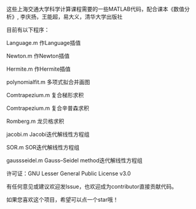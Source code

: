 这些上海交通大学科学计算课程需要的一些MATLAB代码，配合课本《数值分析》, 李庆扬，王能超，易大义，清华大学出版社

目前有以下程序：

Language.m          作Language插值

Newton.m            作Newton插值

Hermite.m           作Hermite插值

polynomialfit.m     多项式拟合并画图

Comtrapezium.m      复合梯形求积

Comtrapezium.m      复合辛普森求积

Romberg.m           龙贝格求积

jacobi.m            Jacobi迭代解线性方程组

SOR.m               SOR迭代解线性方程组

gaussseidel.m       Gauss–Seidel method迭代解线性方程组

许可证：GNU Lesser General Public License v3.0

有任何意见或建议欢迎发Issue，也欢迎成为contributor直接贡献代码。

如果您喜欢这个项目，希望可以点一个star哦！
